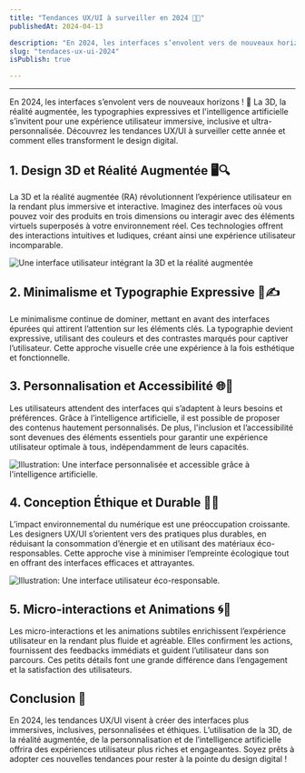 ```yaml
---
title: "Tendances UX/UI à surveiller en 2024 🚀✨"
publishedAt: 2024-04-13

description: "En 2024, les interfaces s’envolent vers de nouveaux horizons ! 3D, réalité augmentée, typographies expressives et IA s’invitent pour une expérience utilisateur immersive, inclusive et ultra-personnalisée."
slug: "tendaces-ux-ui-2024"
isPublish: true

---
```

***
En 2024, les interfaces s’envolent vers de nouveaux horizons ! 🌟 La 3D, la réalité augmentée, les typographies expressives et l'intelligence artificielle s’invitent pour une expérience utilisateur immersive, inclusive et ultra-personnalisée. Découvrez les tendances UX/UI à surveiller cette année et comment elles transforment le design digital. 

## 1. Design 3D et Réalité Augmentée 🖥️🔍

La 3D et la réalité augmentée (RA) révolutionnent l’expérience utilisateur en la rendant plus immersive et interactive. Imaginez des interfaces où vous pouvez voir des produits en trois dimensions ou interagir avec des éléments virtuels superposés à votre environnement réel. Ces technologies offrent des interactions intuitives et ludiques, créant ainsi une expérience utilisateur incomparable.

![Une interface utilisateur intégrant la 3D et la réalité augmentée](../../../public/blog/modern-user-interface-with-3D-elements-and-augmented-reality-features.avif)

## 2. Minimalisme et Typographie Expressive 🎨✍️

Le minimalisme continue de dominer, mettant en avant des interfaces épurées qui attirent l’attention sur les éléments clés. La typographie devient expressive, utilisant des couleurs et des contrastes marqués pour captiver l’utilisateur. Cette approche visuelle crée une expérience à la fois esthétique et fonctionnelle.


## 3. Personnalisation et Accessibilité 🌐🤖

Les utilisateurs attendent des interfaces qui s’adaptent à leurs besoins et préférences. Grâce à l’intelligence artificielle, il est possible de proposer des contenus hautement personnalisés. De plus, l'inclusion et l’accessibilité sont devenues des éléments essentiels pour garantir une expérience utilisateur optimale à tous, indépendamment de leurs capacités.

![Illustration: Une interface personnalisée et accessible grâce à l'intelligence artificielle.](../../../public/blog/user-interface-powered-by-artificial-intelligence.avif)

## 4. Conception Éthique et Durable 🌿💡

L’impact environnemental du numérique est une préoccupation croissante. Les designers UX/UI s’orientent vers des pratiques plus durables, en réduisant la consommation d’énergie et en utilisant des matériaux éco-responsables. Cette approche vise à minimiser l’empreinte écologique tout en offrant des interfaces efficaces et attrayantes.

![Illustration: Une interface utilisateur éco-responsable.](../../../public/blog/An-eco-friendly-user-interface-design.avif)

## 5. Micro-interactions et Animations 🌀🎥

Les micro-interactions et les animations subtiles enrichissent l’expérience utilisateur en la rendant plus fluide et agréable. Elles confirment les actions, fournissent des feedbacks immédiats et guident l’utilisateur dans son parcours. Ces petits détails font une grande différence dans l’engagement et la satisfaction des utilisateurs.


## Conclusion 🌟

En 2024, les tendances UX/UI visent à créer des interfaces plus immersives, inclusives, personnalisées et éthiques. L’utilisation de la 3D, de la réalité augmentée, de la personnalisation et de l’intelligence artificielle offrira des expériences utilisateur plus riches et engageantes. Soyez prêts à adopter ces nouvelles tendances pour rester à la pointe du design digital !